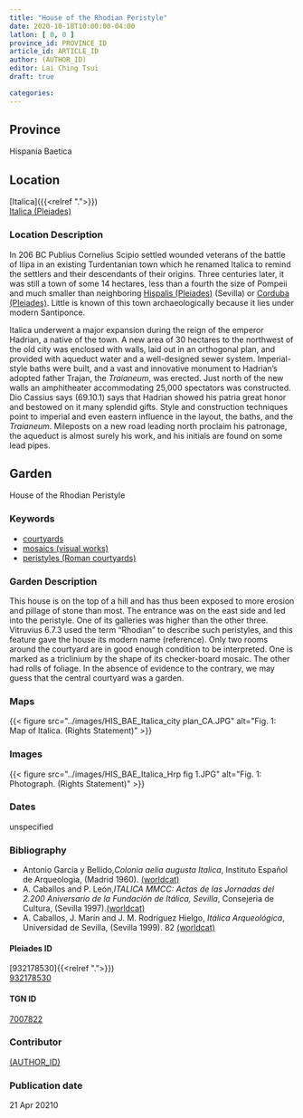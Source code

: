 ```yaml
---
title: "House of the Rhodian Peristyle"
date: 2020-10-18T10:00:00-04:00
latlon: [ 0, 0 ]
province_id: PROVINCE_ID
article_id: ARTICLE_ID
author: (AUTHOR_ID)
editor: Lai Ching Tsui
draft: true

categories:
---
```


## Province
Hispania Baetica

<!--### Province Description-->

<!-- DESCRIPTION -->


## Location

[Italica]({{<relref ".">}}) \
[Italica (Pleiades)](https://pleiades.stoa.org/places/256231)

### Location Description

In 206 BC Publius Cornelius Scipio settled wounded veterans of the battle of Ilipa in an existing Turdentanian town which he renamed Italica to remind the settlers and their descendants of their origins.  Three centuries later, it was still a town of some 14 hectares, less than a fourth the size of Pompeii and much smaller than neighboring [Hispalis (Pleiades)](https://pleiades.stoa.org/places/256210) (Sevilla) or [Corduba (Pleiades)](https://pleiades.stoa.org/places/256128).  Little is known of this town archaeologically because it lies under modern Santiponce.

Italica underwent a major expansion during the reign of the emperor Hadrian, a native of the town. A new area of 30 hectares to the northwest of the old city was enclosed with walls, laid out in an orthogonal plan, and provided with aqueduct water and a well-designed sewer system. Imperial-style baths were built, and a vast and innovative monument to Hadrian’s adopted father Trajan, the *Traianeum*, was erected.  Just north of the new walls an amphitheater accommodating 25,000 spectators was constructed. Dio Cassius says (69.10.1) says that Hadrian showed his patria great honor and bestowed on it many splendid gifts. Style and construction techniques point to imperial and even eastern influence in the layout, the baths, and the *Traianeum*.  Mileposts on a new road leading north proclaim his patronage, the aqueduct is almost surely his work, and his initials are found on some lead pipes.

## Garden

House of the Rhodian Peristyle

### Keywords

- [courtyards](http://vocab.getty.edu/page/aat/300004095)
- [mosaics (visual works)](http://vocab.getty.edu/page/aat/300015342)
- [peristyles (Roman courtyards)](http://vocab.getty.edu/page/aat/300004029)
<!-- [triclinia (rooms)](http://vocab.getty.edu/page/aat/300004359)-->




### Garden Description

This house is on the top of a hill and has thus been exposed to more erosion and pillage of stone than most.  The entrance was on the east side and led into the peristyle.  One of its galleries was higher than the other three. Vitruvius 6.7.3 used the term “Rhodian” to describe such peristyles, and this feature gave the house its modern name (reference). Only two rooms around the courtyard are in good enough condition to be interpreted.  One is marked as a triclinium by the shape of its checker-board mosaic.  The other had rolls of foliage. In the absence of evidence to the contrary, we may guess that the central courtyard was a garden.       

### Maps

{{< figure src="../images/HIS_BAE_Italica_city plan_CA.JPG" alt="Fig. 1: Map of Italica. (Rights Statement)" >}}


### Images

{{< figure src="../images/HIS_BAE_Italica_Hrp fig 1.JPG" alt="Fig. 1: Photograph. (Rights Statement)" >}}


### Dates

unspecified

### Bibliography

* Antonio Garcia y Bellido,*Colonia aelia augusta Italica*, Instituto Español de Arqueologia, (Madrid 1960). [(worldcat)](http://www.worldcat.org/oclc/882602957)
* A. Caballos and P. León,*ITALICA MMCC: Actas de las Jornadas del 2.200 Aniversario de la Fundación de Itálica, Sevilla*, Consejeria de Cultura, (Sevilla 1997).[(worldcat)](http://www.worldcat.org/oclc/638777432)
* A. Caballos, J. Marín and J. M. Rodríguez Hielgo, *Itálica Arqueológica*, Universidad de Sevilla, (Sevilla 1999). 82 [(worldcat)](http://www.worldcat.org/oclc/916989580)




<!--#### Periodo ID-->

<!-- [PERIODO_ID](https://pleiades.stoa.org/places/PLEIADES_ID) -->

#### Pleiades ID
[932178530]{{<relref ".">}}) \
[932178530](https://pleiades.stoa.org/places/932178530)

#### TGN ID
[7007822](http://vocab.getty.edu/page/tgn/7007822)

### Contributor
[(AUTHOR_ID)](link) <!-- - (ORCID: [xxx](link)) -->

### Publication date

21 Apr 20210